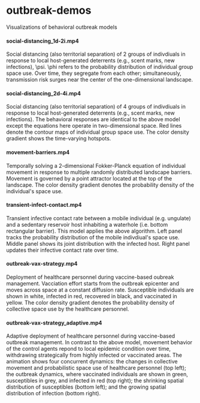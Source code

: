 # outbreak-demos
Visualizations of behavioral outbreak models

#### social-distancing_1d-2i.mp4
Social distancing (also territorial separation) of 2 groups of indivdiuals in response to local host-generated deterrents (e.g., scent marks, new infections), \psi. \phi refers to the probability distribution of individual group space use. Over time, they segregate from each other; simultaneously, transmission risk surges near the center of the one-dimensional landscape.

#### social-distancing_2d-4i.mp4
Social distancing (also territorial separation) of 4 groups of indivdiuals in response to local host-generated deterrents (e.g., scent marks, new infections). The behavioral responses are identical to the above model except the equations here operate in two-dimensional space. Red lines denote the contour maps of individual group space use. The color density gradient shows the time-varying hotspots.

#### movement-barriers.mp4
Temporally solving a 2-dimensional Fokker-Planck equation of individual movement in response to multiple randomly distributed landscape barriers. Movement is governed by a point attractor located at the top of the landscape. The color density gradient denotes the probability density of the individual's space use.

#### transient-infect-contact.mp4
Transient infective contact rate between a mobile individual (e.g. ungulate) and a sedentary reservoir host inhabiting a waterhole (i.e. bottom rectangular barrier). This model applies the above algorithm. Left panel tracks the probability distribution of the mobile indivdiual's space use. Middle panel shows its joint distribution with the infected host. Right panel updates their infective contact rate over time.

#### outbreak-vax-strategy.mp4
Deployment of healthcare personnel during vaccine-based oubreak management. Vacciation effort starts from the outbreak epicenter and moves across space at a constant diffusion rate. Susceptible individuals are shown in white, infected in red, recovered in black, and vaccinated in yellow. The color density gradient denotes the probability density of collective space use by the healthcare personnel.

#### outbreak-vax-strategy_adaptive.mp4
Adaptive deployment of healthcare personnel during vaccine-based outbreak management. In contrast to the above model, movement behavior of the control agents repond to local epidemic condition over time, withdrawing strategically from highly infected or vaccinated areas. The animation shows four concurrent dynamics: the changes in collective movement and probabilistic space use of healthcare personnel (top left); the outbreak dynamics, where vaccinated individuals are shown in green, susceptibles in grey, and infected in red (top right); the shrinking spatial distribution of susceptibles (bottom left); and the growing spatial distribution of infection (bottom right).


